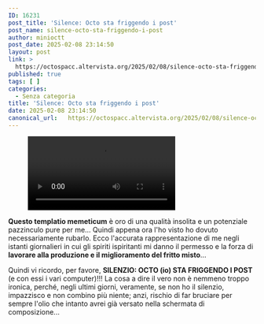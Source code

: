 ```yaml
---
ID: 16231
post_title: 'Silence: Octo sta friggendo i post'
post_name: silence-octo-sta-friggendo-i-post
author: minioctt
post_date: 2025-02-08 23:14:50
layout: post
link: >
  https://octospacc.altervista.org/2025/02/08/silence-octo-sta-friggendo-i-post/
published: true
tags: [ ]
categories:
  - Senza categoria
title: 'Silence: Octo sta friggendo i post'
date: 2025-02-08 23:14:50
canonical_url:   https://octospacc.altervista.org/2025/02/08/silence-octo-sta-friggendo-i-post/
---
```

<!-- wp:video {"id":16233,"loop":true} -->
<figure class="wp-block-video"><video controls loop src="{{site.cdnurl}}/assets/uploads/2025/02/video_2025-02-08_23-05-05.mp4"></video></figure>
<!-- /wp:video -->

<!-- wp:paragraph -->
<p><strong>Questo templatio memeticum</strong> è oro di una qualità insolita e un potenziale pazzinculo pure per me... Quindi appena ora l'ho visto ho dovuto necessariamente rubarlo. Ecco l'accurata rappresentazione di me negli istanti giornalieri in cui gli spiriti ispiritanti mi danno il permesso e la forza di <strong>lavorare alla produzione e il miglioramento del fritto misto</strong>...</p>
<!-- /wp:paragraph -->

<!-- wp:paragraph -->
<p>Quindi vi ricordo, per favore, <strong>SILENZIO: OCTO (io) STA FRIGGENDO I POST</strong> (e con essi i vari computer)!!! La cosa a dire il vero non è nemmeno troppo ironica, perché, negli ultimi giorni, veramente, se non ho il silenzio, impazzisco e non combino più niente; anzi, rischio di far bruciare per sempre l'olio che intanto avrei già versato nella schermata di composizione...</p>
<!-- /wp:paragraph -->